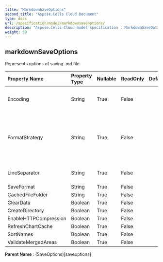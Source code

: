 ```yaml
---
title: "MarkdownSaveOptions"
second_title: "Aspose.Cells Cloud Document"
type: docs
url: /specification/model/markdownsaveoptions/
description: "Aspose.Cells Cloud model specification : MarkdownSaveOptions. Effortlessly handle Excel and other spreadsheet documents with features like opening, generating, editing, splitting, merging, comparing, and converting."
weight: 50
---
```


## **markdownSaveOptions**

Represents options of saving .md file. 

| Property Name | Property Type | Nullable |  ReadOnly | DefaultValue | Description | 
| :- | :- | :- |:- |  :- | :- |
| Encoding | String | True |  False |  | Gets and sets the default encoding. |  
| FormatStrategy | String | True |  False |  | The Data provider to provide cells data for saving workbook in light mode. |  
| LineSeparator | String | True |  False |  | Gets and sets the line separator. |  
| SaveFormat | String | True |  False |  |  |  
| CachedFileFolder | String | True |  False |  |  |  
| ClearData | Boolean | True |  False |  |  |  
| CreateDirectory | Boolean | True |  False |  |  |  
| EnableHTTPCompression | Boolean | True |  False |  |  |  
| RefreshChartCache | Boolean | True |  False |  |  |  
| SortNames | Boolean | True |  False |  |  |  
| ValidateMergedAreas | Boolean | True |  False |  |  |  

**Parent Name** : (SaveOptions)[saveoptions]

